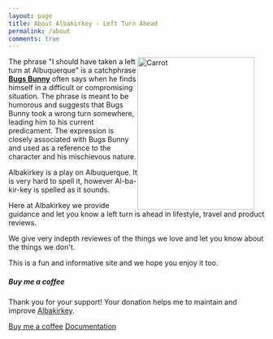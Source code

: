 ```yaml
---
layout: page
title: About Albakirkey - Left Turn Ahead
permalink: /about
comments: true
---
```


<div class="row justify-content-between">
<div class="col-md-8 pr-5">

<img src="/albakirkey/assets/images/carrot.png" alt="Carrot" width="230" height="300" style="float: right; margin-right: 20px;">
<p>
The phrase "I should have taken a left turn at Albuquerque" is a catchphrase <a target="_blank" href="https://en.wikipedia.org/wiki/Bugs_Bunny" rel="nofollow"><b>Bugs Bunny</b></a> often says when he finds himself in a difficult or compromising situation. The phrase is meant to be humorous and suggests that Bugs Bunny took a wrong turn somewhere, leading him to his current predicament. The expression is closely associated with Bugs Bunny and used as a reference to the character and his mischievous nature.
</p>

<p>
Albakirkey is a play on Albuquerque. It is very hard to spell it, however Al-ba-kir-key is spelled as it sounds. 
</p>
<p>
Here at Albakirkey we provide guidance and let you know a left turn is ahead in lifestyle, travel and product reviews. 
</p>
<p>
We give very indepth reviewes of the things we love and let you know about the things we don't.
</p>
<p>
This is a fun and informative site and we hope you enjoy it too.
</p>
</div>

<div class="col-md-4">

<div class="sticky-top sticky-top-80">
<h5>Buy me a coffee</h5>

<p>Thank you for your support! Your donation helps me to maintain and improve <a target="_blank" href="https://zombiedogz.github.io/albakirkey/">Albakirkey</a>.</p>

<a target="_blank" href="https://zombiedogz.github.io/albakirkey/" class="btn btn-danger">Buy me a coffee</a> <a target="_blank" href="https://zombiedogz.github.io/albakirkey/" class="btn btn-warning">Documentation</a>

</div>
</div>
</div>
